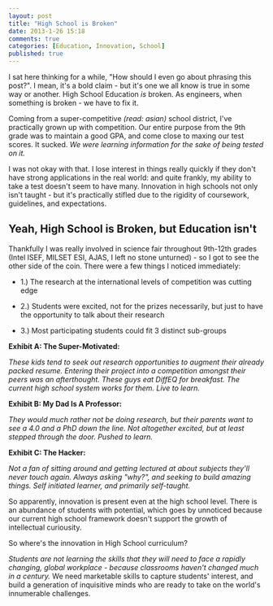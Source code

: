 ```yaml
---
layout: post
title: "High School is Broken"
date: 2013-1-26 15:18
comments: true
categories: [Education, Innovation, School]
published: true
---
```

I sat here thinking for a while, "How should I even go about phrasing this post?". I mean, it's a bold claim - but it's one we all know is true in some way or another. High School Education *is* broken. As engineers, when something is broken - we have to fix it.
<!-- more -->
Coming from a super-competitive *(read: asian)* school district, I've practically grown up with competition. Our entire purpose from the 9th grade was to maintain a good GPA, and come close to maxing our test scores. It sucked.
*We were learning information for the sake of being tested on it.*

I was not okay with that. I lose interest in things really quickly if they don't have strong applications in the real world: and quite frankly, my ability to take a test doesn't seem to have many. Innovation in high schools not only isn't taught - but it's practically stifled due to the rigidity of coursework, guidelines, and expectations.

Yeah, High School is Broken, but Education isn't
------------------------------------------------
Thankfully I was really involved in science fair throughout 9th-12th grades (Intel ISEF, MILSET ESI, AJAS, I left no stone unturned) - so I got to see the other side of the coin. There were a few things I noticed immediately:

+ 1.) The research at the international levels of competition was cutting edge

+ 2.) Students were excited, not for the prizes necessarily, but just to have the opportunity to talk about their research

+ 3.) Most participating students could fit 3 distinct sub-groups


**Exhibit A: The Super-Motivated:**

*These kids tend to seek out research opportunities to augment their already packed resume. Entering their project into a competition amongst their peers was an afterthought. These guys eat DiffEQ for breakfast. The current high school system works for them. Live to learn.*

**Exhibit B: My Dad Is A Professor:**

*They would much rather not be doing research, but their parents want to see a 4.0 and a PhD down the line. Not altogether excited, but at least stepped through the door. Pushed to learn.*

**Exhibit C: The Hacker:**

*Not a fan of sitting around and getting lectured at about subjects they'll never touch again. Always asking "why?", and seeking to build amazing things. Self initiated learner, and primarily self-taught.*

So apparently, innovation is present even at the high school level. There is an abundance of students with potential, which goes by unnoticed because our current high school framework doesn't support the growth of intellectual curiousity. 

So where's the innovation in High School curriculum? 

*Students are not learning the skills that they will need to face a rapidly changing, global workplace - because classrooms haven't changed much in a century.*
We need marketable skills to capture students' interest, and build a generation of inquisitive minds who are ready to take on the world's innumerable challenges.



